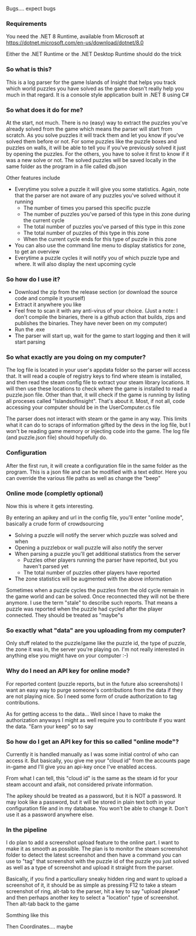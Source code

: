 Bugs.... expect bugs

### Requirements
You need the .NET 8 Runtime, available from Microsoft at https://dotnet.microsoft.com/en-us/download/dotnet/8.0

Either the .NET Runtime or the .NET Desktop Runtime should do the trick

### So what is this?
This is a log parser for the game Islands of Insight that helps you track which world puzzles you have solved as the game doesn't really help you much in that regard. It is a console style application built in .NET 8 using C#

### So what does it do for me?
At the start, not much. There is no (easy) way to extract the puzzles you've already solved from the game which means the parser will start from scratch. As you solve puzzles it will track them and let you know if you've solved them before or not. For some puzzles like the puzzle boxes and puzzles on walls, it will be able to tell you if you've previously solved it just by opening the puzzles. For the others, you have to solve it first to know if it was a new solve or not. The solved puzzles will be saved locally in the same folder as the program in a file called db.json

Other features include
* Everytime you solve a puzzle it will give you some statistics. Again, note that the parser are not aware of any puzzles you've solved without it running
  * The number of times you parsed this specific puzzle
  * The number of puzzles you've parsed of this type in this zone during the current cycle
  * The total number of puzzles you've parsed of this type in this zone
  * The total number of puzzles of this type in this zone
  * When the current cycle ends for this type of puzzle in this zone
* You can also use the command line menu to display statistics for zone, to get an overview
* Everytime a puzzle cycles it will notify you of which puzzle type and where. It will also display the next upcoming cycle

### So how do I use it?
* Download the zip from the release section (or download the source code and compile it yourself)
* Extract it anywhere you like
* Feel free to scan it with any anti-virus of your choice. (Just a note: I don't compile the binaries, there is a github action that builds, zips and publishes the binaries. They have never been on my computer)
* Run the .exe
* The parser will start up, wait for the game to start logging and then it will start parsing
  
### So what exactly are you doing on my computer?
The log file is located in your user's appdata folder so the parser will access that. It will read a couple of registry keys to find where steam is installed, and then read the steam config file to extract your steam library locations. It will then use these locations to check where the game is installed to read a puzzle.json file. Other than that, it will check if the game is running by listing all proceses called "IslandsofInsight". That's about it. Most, if not all, code accessing your computer should be in the UserComputer.cs file

The parser does not interact with steam or the game in any way. This limits what it can do to scraps of information gifted by the devs in the log file, but I won't be reading game memory or injecting code into the game. The log file (and puzzle.json file) should hopefully do.

### Configuration
After the first run, it will create a configuration file in the same folder as the program. This is a json file and can be modified with a text editor. Here you can override the various file paths as well as change the "beep"

### Online mode (completly optional)
Now this is where it gets interesting.

By entering an apikey and url in the config file, you'll enter "online mode", basically a crude form of crowdsourcing
* Solving a puzzle will notify the server which puzzle was solved and when
* Opening a puzzlebox or wall puzzle will also notify the server
* When parsing a puzzle you'll get additional statistics from the server
  * Puzzles other players running the parser have reported, but you haven't parsed yet
  * The total number of puzzles other players have reported
* The zone statistics will be augmented with the above information

Sometimes when a puzzle cycles the puzzles from the old cycle remain in the game world and can be solved. Once reconnected they will not be there anymore. I use the term "stale" to describe such reports. That means a puzzle was reported when the puzzle had cycled after the player connected. They should be treated as "maybe"s

### So exactly what "data" are you uploading from my computer?
Only stuff related to the puzzle/game like the puzzle id, the type of puzzle, the zone it was in, the server you're playing on. I'm not really interested in anything else you might have on your computer :-)

### Why do I need an API key for online mode?
For reported content (puzzle reports, but in the future also screenshots) I want an easy way to purge someone's contributions from the data if they are not playing nice. So I need some form of crude authorization to tag contributions.

As for getting access to the data... Well since I have to make the authorization anyways I might as well require you to contribute if you want the data. "Earn your keep" so to say

### So how do I get an API key for this so called "online mode"?
Currently it is handled manually as I was some initial control of who can access it. But basically, you give me your "cloud id" from the accounts page in-game and I'll give you an api-key once I've enabled access.

From what I can tell, this "cloud id" is the same as the steam id for your steam account and afaik, not considered private information.

The apikey should be treated as a password, but it is NOT a password. It may look like a password, but it will be stored in plain text both in your configuration file and in my database. You won't be able to change it. Don't use it as a password anywhere else.

### In the pipeline 
I do plan to add a screenshot upload feature to the online part. I want to make it as smooth as possible. The plan is to monitor the steam screenshot folder to detect the latest screenshot and then have a command you can use to "tag" that screenshot with the puzzle id of the puzzle you just solved as well as a type of screenshot and upload it straight from the parser. 

Basically, if you find a particullary sneaky hidden ring and want to upload a screenshot of it, it should be as simple as pressing F12 to take a steam screenshot of ring, alt-tab to the parser, hit a key to say "upload please" and then perhaps another key to select a "location" type of screenshot. Then alt-tab back to the game

Somthing like this



Then Coordinates.... maybe
